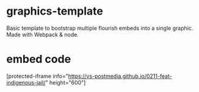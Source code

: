 # graphics-template
Basic template to bootstrap multiple flourish embeds into a single graphic. Made with Webpack & node.

# embed code
[protected-iframe info="https://vs-postmedia.github.io/0211-feat-indigenous-jail/" height="600"]
